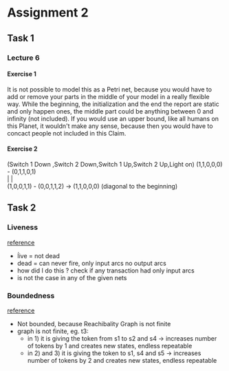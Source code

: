 # Assignment 2

## Task 1

### Lecture 6

#### Exercise 1

It is not possible to model this as a Petri net, because you would have to add or remove your parts in the middle of your model in a really flexible way.
While the beginning, the initialization and the end the report are static and only happen ones, the middle part could be anything between 0 and infinity (not included).
If you would use an upper bound, like all humans on this Planet, it wouldn't make any sense, because then you would have to concact people not included in this Claim.  

#### Exercise 2

(Switch 1 Down ,Switch 2 Down,Switch 1 Up,Switch 2 Up,Light on)
(1,1,0,0,0) - (0,1,1,0,1)  
    |              |  
(1,0,0,1,1) - (0,0,1,1,2) -> (1,1,0,0,0) (diagonal to the beginning)
## Task 2

### Liveness

[reference](https://en.wikipedia.org/wiki/Petri_net#Liveness)

- ĺive = not dead
- dead = can never fire, only input arcs no output arcs
- how did I do this ? check if any transaction had only input arcs
- is not the case in any of the given nets

### Boundedness

[reference](https://en.wikipedia.org/wiki/Petri_net#Boundedness)

- Not bounded, because Reachibality Graph is not finite
- graph is not finite, eg. t3:
  -  in 1) it is giving the token from s1 to s2 and s4 -> increases number of tokens by 1 and creates new states, endless repeatable
  -  in 2) and 3) it is giving the token to s1, s4 and s5 -> increases number of tokens by 2 and creates new states, endless repeatable
